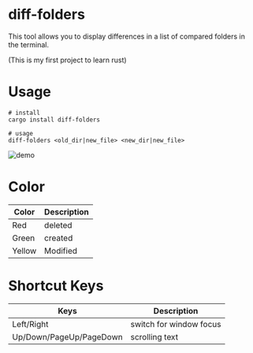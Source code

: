 # diff-folders
This tool allows you to display differences in a list of compared folders in the terminal.

(This is my first project to learn rust)

# Usage

```
# install
cargo install diff-folders 

# usage
diff-folders <old_dir|new_file> <new_dir|new_file>
```

![demo](./images/demo.gif)

# Color

| Color        | Description |
| ----------- | ----------- |
| Red |  deleted      |
| Green |  created      |
| Yellow |  Modified      |

# Shortcut Keys

| Keys        | Description |
| ----------- | ----------- |
| Left/Right |  switch for window focus      |
| Up/Down/PageUp/PageDown  |  scrolling text |


